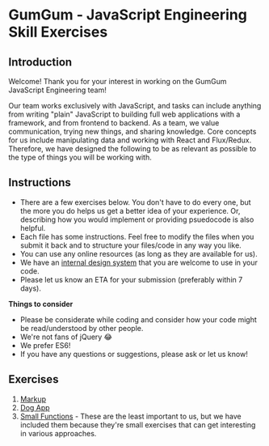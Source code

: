 GumGum - JavaScript Engineering Skill Exercises
==========================================

Introduction
------------

Welcome! Thank you for your interest in working on the GumGum JavaScript Engineering team!

Our team works exclusively with JavaScript, and tasks can include anything from writing "plain" JavaScript to building full web applications with a framework, and from frontend to backend. As a team, we value communication, trying new things, and sharing knowledge. Core concepts for us include manipulating data and working with React and Flux/Redux. Therefore, we have designed the following to be as relevant as possible to the type of things you will be working with.


Instructions
------------
- There are a few exercises below. You don't have to do every one, but the more you do helps us get a better idea of your experience. Or, describing how you would implement or providing psuedocode is also helpful.
- Each file has some instructions. Feel free to modify the files when you submit it back and to structure your files/code in any way you like.
- You can use any online resources (as long as they are available for us).
- We have an [internal design system](http://ds.gumgum.com/stable/css/) that you are welcome to use in your code.
- Please let us know an ETA for your submission (preferably within 7 days).

**Things to consider**
- Please be considerate while coding and consider how your code might be read/understood by other people.
- We're not fans of jQuery 😂
- We prefer ES6!
- If you have any questions or suggestions, please ask or let us know!

Exercises
-----

1. [Markup](markup.md)
2. [Dog App](dogApp.md)
3. [Small Functions](./functions) - These are the least important to us, but we have included them because they're small exercises that can get interesting in various approaches.
